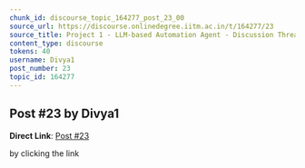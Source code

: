 ```yaml
---
chunk_id: discourse_topic_164277_post_23_00
source_url: https://discourse.onlinedegree.iitm.ac.in/t/164277/23
source_title: Project 1 - LLM-based Automation Agent - Discussion Thread [TDS Jan 2025]
content_type: discourse
tokens: 40
username: Divya1
post_number: 23
topic_id: 164277
---
```


## Post #23 by Divya1

**Direct Link**: [Post #23](https://discourse.onlinedegree.iitm.ac.in/t/164277/23)

by clicking the link
